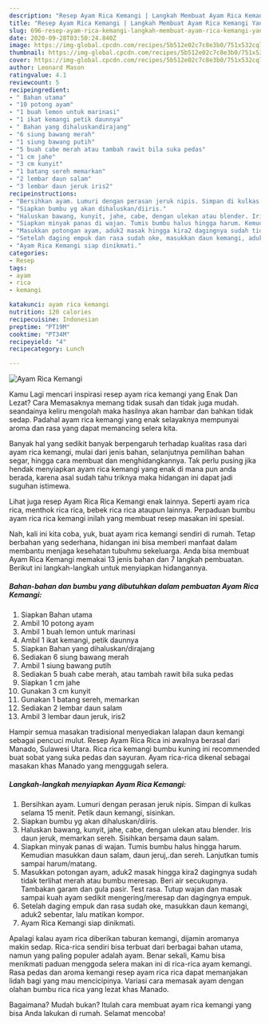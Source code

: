 ```yaml
---
description: "Resep Ayam Rica Kemangi | Langkah Membuat Ayam Rica Kemangi Yang Paling Enak"
title: "Resep Ayam Rica Kemangi | Langkah Membuat Ayam Rica Kemangi Yang Paling Enak"
slug: 696-resep-ayam-rica-kemangi-langkah-membuat-ayam-rica-kemangi-yang-paling-enak
date: 2020-09-28T03:50:24.840Z
image: https://img-global.cpcdn.com/recipes/5b512e02c7c8e3b0/751x532cq70/ayam-rica-kemangi-foto-resep-utama.jpg
thumbnail: https://img-global.cpcdn.com/recipes/5b512e02c7c8e3b0/751x532cq70/ayam-rica-kemangi-foto-resep-utama.jpg
cover: https://img-global.cpcdn.com/recipes/5b512e02c7c8e3b0/751x532cq70/ayam-rica-kemangi-foto-resep-utama.jpg
author: Leonard Mason
ratingvalue: 4.1
reviewcount: 5
recipeingredient:
- " Bahan utama"
- "10 potong ayam"
- "1 buah lemon untuk marinasi"
- "1 ikat kemangi petik daunnya"
- " Bahan yang dihaluskandirajang"
- "6 siung bawang merah"
- "1 siung bawang putih"
- "5 buah cabe merah atau tambah rawit bila suka pedas"
- "1 cm jahe"
- "3 cm kunyit"
- "1 batang sereh memarkan"
- "2 lembar daun salam"
- "3 lembar daun jeruk iris2"
recipeinstructions:
- "Bersihkan ayam. Lumuri dengan perasan jeruk nipis. Simpan di kulkas selama 15 menit. Petik daun kemangi, sisinkan."
- "Siapkan bumbu yg akan dihaluskan/diiris."
- "Haluskan bawang, kunyit, jahe, cabe, dengan ulekan atau blender. Iris daun jeruk, memarkan sereh. Sisihkan bersama daun salam."
- "Siapkan minyak panas di wajan. Tumis bumbu halus hingga harum. Kemudian masukkan daun salam, daun jeruj,.dan sereh. Lanjutkan tumis sampai harum/matang."
- "Masukkan potongan ayam, aduk2 masak hingga kira2 dagingnya sudah tidak terlihat merah atau bumbu meresap. Beri air secukupnya. Tambakan garam dan gula pasir. Test rasa. Tutup wajan dan masak sampai kuah ayam sedikit mengering/meresap dan dagingnya empuk."
- "Setelah daging empuk dan rasa sudah oke, masukkan daun kemangi, aduk2 sebentar, lalu matikan kompor."
- "Ayam Rica Kemangi siap dinikmati."
categories:
- Resep
tags:
- ayam
- rica
- kemangi

katakunci: ayam rica kemangi 
nutrition: 120 calories
recipecuisine: Indonesian
preptime: "PT19M"
cooktime: "PT34M"
recipeyield: "4"
recipecategory: Lunch

---
```



![Ayam Rica Kemangi](https://img-global.cpcdn.com/recipes/5b512e02c7c8e3b0/751x532cq70/ayam-rica-kemangi-foto-resep-utama.jpg)

Kamu Lagi mencari inspirasi resep ayam rica kemangi yang Enak Dan Lezat? Cara Memasaknya memang tidak susah dan tidak juga mudah. seandainya keliru mengolah maka hasilnya akan hambar dan bahkan tidak sedap. Padahal ayam rica kemangi yang enak selayaknya mempunyai aroma dan rasa yang dapat memancing selera kita.

Banyak hal yang sedikit banyak berpengaruh terhadap kualitas rasa dari ayam rica kemangi, mulai dari jenis bahan, selanjutnya pemilihan bahan segar, hingga cara membuat dan menghidangkannya. Tak perlu pusing jika hendak menyiapkan ayam rica kemangi yang enak di mana pun anda berada, karena asal sudah tahu triknya maka hidangan ini dapat jadi suguhan istimewa.

Lihat juga resep Ayam Rica Rica Kemangi enak lainnya. Seperti ayam rica rica, menthok rica rica, bebek rica rica ataupun lainnya. Perpaduan bumbu ayam rica rica kemangi inilah yang membuat resep masakan ini spesial.


Nah, kali ini kita coba, yuk, buat ayam rica kemangi sendiri di rumah. Tetap berbahan yang sederhana, hidangan ini bisa memberi manfaat dalam membantu menjaga kesehatan tubuhmu sekeluarga. Anda bisa membuat Ayam Rica Kemangi memakai 13 jenis bahan dan 7 langkah pembuatan. Berikut ini langkah-langkah untuk menyiapkan hidangannya.

<!--inarticleads1-->

##### Bahan-bahan dan bumbu yang dibutuhkan dalam pembuatan Ayam Rica Kemangi:

1. Siapkan  Bahan utama
1. Ambil 10 potong ayam
1. Ambil 1 buah lemon untuk marinasi
1. Ambil 1 ikat kemangi, petik daunnya
1. Siapkan  Bahan yang dihaluskan/dirajang
1. Sediakan 6 siung bawang merah
1. Ambil 1 siung bawang putih
1. Sediakan 5 buah cabe merah, atau tambah rawit bila suka pedas
1. Siapkan 1 cm jahe
1. Gunakan 3 cm kunyit
1. Gunakan 1 batang sereh, memarkan
1. Sediakan 2 lembar daun salam
1. Ambil 3 lembar daun jeruk, iris2


Hampir semua masakan tradisional menyediakan lalapan daun kemangi sebagai pencuci mulut. Resep Ayam Rica Rica ini awalnya berasal dari Manado, Sulawesi Utara. Rica rica kemangi bumbu kuning ini recommended buat sobat yang suka pedas dan sayuran. Ayam rica-rica dikenal sebagai masakan khas Manado yang menggugah selera. 

<!--inarticleads2-->

##### Langkah-langkah menyiapkan Ayam Rica Kemangi:

1. Bersihkan ayam. Lumuri dengan perasan jeruk nipis. Simpan di kulkas selama 15 menit. Petik daun kemangi, sisinkan.
1. Siapkan bumbu yg akan dihaluskan/diiris.
1. Haluskan bawang, kunyit, jahe, cabe, dengan ulekan atau blender. Iris daun jeruk, memarkan sereh. Sisihkan bersama daun salam.
1. Siapkan minyak panas di wajan. Tumis bumbu halus hingga harum. Kemudian masukkan daun salam, daun jeruj,.dan sereh. Lanjutkan tumis sampai harum/matang.
1. Masukkan potongan ayam, aduk2 masak hingga kira2 dagingnya sudah tidak terlihat merah atau bumbu meresap. Beri air secukupnya. Tambakan garam dan gula pasir. Test rasa. Tutup wajan dan masak sampai kuah ayam sedikit mengering/meresap dan dagingnya empuk.
1. Setelah daging empuk dan rasa sudah oke, masukkan daun kemangi, aduk2 sebentar, lalu matikan kompor.
1. Ayam Rica Kemangi siap dinikmati.


Apalagi kalau ayam rica diberikan taburan kemangi, dijamin aromanya makin sedap. Rica-rica sendiri bisa terbuat dari berbagai bahan utama, namun yang paling populer adalah ayam. Benar sekali, Kamu bisa menikmati paduan menggoda selera makan ini di rica-rica ayam kemangi. Rasa pedas dan aroma kemangi resep ayam rica rica dapat memanjakan lidah bagi yang mau mencicipinya. Variasi cara memasak ayam dengan olahan bumbu rica rica yang lezat khas Manado. 

Bagaimana? Mudah bukan? Itulah cara membuat ayam rica kemangi yang bisa Anda lakukan di rumah. Selamat mencoba!
